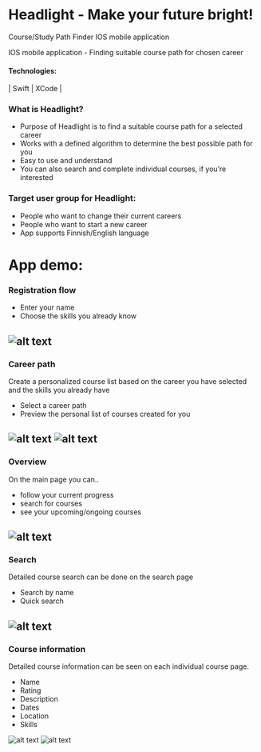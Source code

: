 # Headlight - Make your future bright!
Course/Study Path Finder IOS mobile application

IOS mobile application - Finding suitable course path for chosen career

#### Technologies:

| Swift | XCode |




### What is Headlight?

- Purpose of Headlight is to find a suitable course path for a selected career
- Works with a defined algorithm to determine the best possible path for you
- Easy to use and understand
- You can also search and complete individual courses, if you’re interested

### Target user group for Headlight:

- People who want to change their current careers
- People who want to start a new career
- App supports Finnish/English language



# App demo:
###  Registration flow
- Enter your name
- Choose the skills you already know

![alt text][signIn]
---

### Career path
Create a personalized course list based on the career you have selected and the skills you already have
- Select a career path
- Preview the personal list of courses created for you

![alt text][selectCareer] ![alt text][career]
---

### Overview

On the main page you can..
- follow your current progress
- search for courses
- see your upcoming/ongoing courses

![alt text][overview]
---

### Search

Detailed course search can be done on the search page
- Search by name
- Quick search

![alt text][search]
---

### Course information

Detailed course information can be seen on each individual course page.
- Name
- Rating
- Description
- Dates
- Location
- Skills

![alt text][courseInfo] ![alt text][location]






[signIn]: https://raw.githubusercontent.com/hamedshahidi/Headlight/master/demo/signin_300.gif "Signing in"
[selectCareer]: https://raw.githubusercontent.com/hamedshahidi/Headlight/master/demo/select_career_300.png "Select career"
[career]: https://raw.githubusercontent.com/hamedshahidi/Headlight/master/demo/career_300.png "Career"
[overview]: https://raw.githubusercontent.com/hamedshahidi/Headlight/master/demo/overview_300.gif "Overview"
[search]: https://raw.githubusercontent.com/hamedshahidi/Headlight/master/demo/search_300.gif "Search"
[courseInfo]: https://raw.githubusercontent.com/hamedshahidi/Headlight/master/demo/course_info_300.png "Course information"
[location]: https://raw.githubusercontent.com/hamedshahidi/Headlight/master/demo/location_300.png "Course location"

